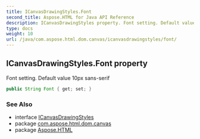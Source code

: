 ```yaml
---
title: ICanvasDrawingStyles.Font
second_title: Aspose.HTML for Java API Reference
description: ICanvasDrawingStyles property. Font setting. Default value 10px sans-serif
type: docs
weight: 10
url: /java/com.aspose.html.dom.canvas/icanvasdrawingstyles/font/
---
```

## ICanvasDrawingStyles.Font property

Font setting. Default value 10px sans-serif

```java
public String Font { get; set; }
```

### See Also

* interface [ICanvasDrawingStyles](../)
* package [com.aspose.html.dom.canvas](../../icanvasdrawingstyles/)
* package [Aspose.HTML](../../../)
